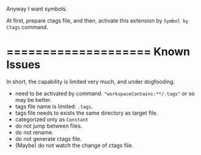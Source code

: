 Anyway I want symbols.

At first, prepare ctags file, and then, activate this extension by `Symbol by Ctags` command.


====================
Known Issues
====================

In short, the capability is limited very much, and under dogfooding.

* need to be activated by command.
  `"workspaceContains:**/.tags"` or so may be better.
* tags file name is limited: `.tags`.
* tags file needs to exists the same directory as target file.
* categorized only as `Constant`
* do not jump between files.
* do not rename.
* do not generate ctags file.
* (Maybe) do not watch the change of ctags file.

